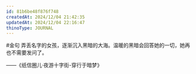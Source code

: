 ```yaml
---
id: 81b6be48f876f748
createdAt: 2024/12/04 21:42:35
updatedAt: 2024/12/04 22:16:47
thinoType: JOURNAL
---
```

#金句 弄丢名字的女孩，逐渐沉入黑暗的大海。温暖的黑暗会回答她的一切，她再也不需要发问了。

——《纸信圈儿·夜游十字街-穿行于暗梦》